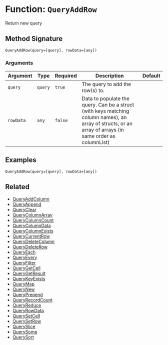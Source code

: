 [comment]: # (Note: This documentation is generated dynamically in the build process.  To modify the contents, change the javadoc on the _invoke method of the BIF class)

# Function: `QueryAddRow`

Return new query

## Method Signature

```
QueryAddRow(query=[query], rowData=[any])
```

### Arguments


| Argument | Type | Required | Description | Default |
|----------|------|----------|-------------|---------|
| `query` | `query` | `true` | The query to add the row(s) to. |  |
| `rowData` | `any` | `false` | Data to populate the query. Can be a struct (with keys matching column names), an array of structs, or an array of arrays (in<br>                   same order as columnList) |  |

## Examples

```
QueryAddRow(query=[query], rowData=[any])
```

## Related

  * [QueryAddColumn](./QueryAddColumn.md)
  * [QueryAppend](./QueryAppend.md)
  * [QueryClear](./QueryClear.md)
  * [QueryColumnArray](./QueryColumnArray.md)
  * [QueryColumnCount](./QueryColumnCount.md)
  * [QueryColumnData](./QueryColumnData.md)
  * [QueryColumnExists](./QueryColumnExists.md)
  * [QueryCurrentRow](./QueryCurrentRow.md)
  * [QueryDeleteColumn](./QueryDeleteColumn.md)
  * [QueryDeleteRow](./QueryDeleteRow.md)
  * [QueryEach](./QueryEach.md)
  * [QueryEvery](./QueryEvery.md)
  * [QueryFilter](./QueryFilter.md)
  * [QueryGetCell](./QueryGetCell.md)
  * [QueryGetResult](./QueryGetResult.md)
  * [QueryKeyExists](./QueryKeyExists.md)
  * [QueryMap](./QueryMap.md)
  * [QueryNew](./QueryNew.md)
  * [QueryPrepend](./QueryPrepend.md)
  * [QueryRecordCount](./QueryRecordCount.md)
  * [QueryReduce](./QueryReduce.md)
  * [QueryRowData](./QueryRowData.md)
  * [QuerySetCell](./QuerySetCell.md)
  * [QuerySetRow](./QuerySetRow.md)
  * [QuerySlice](./QuerySlice.md)
  * [QuerySome](./QuerySome.md)
  * [QuerySort](./QuerySort.md)
